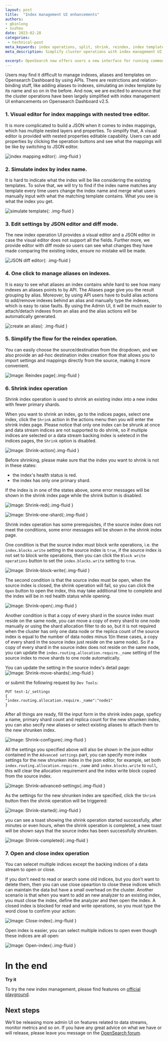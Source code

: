 ```yaml
---
layout: post
title:  "Index management UI enhancements"
authors:
- gbinlong
- suzhou
date: 2023-02-28
categories:
 - technical-post
meta_keywords: index operations, split, shrink, reindex, index template, alias
meta_description: Simplify cluster operations with index management UI enhancements.

excerpt: OpenSearch now offers users a new interface for running common indexing and data stream operations. Users can perform create, read, update, and delete (CRUD) and mapping for indexes, index templates, and aliases through the UI as well as open, close, reindex, shrink, and split indexes. This is the first step toward establishing an Admin UI, which will serve as a unified administration panel in OpenSearch Dashboards.
---
```


Users may find it difficult to manage indexes, aliases and templates on Opensearch Dashboard by using APIs. There are restrictions and relation-binding stuff, like adding aliases to indexes, simulating an index template by its name and so on in the before. And now, we are excited to announce that the cluster operations have been largely simplified with index management UI enhancements on Opensearch Dashboard v2.5.

### 1. Visual editor for index mappings with nested tree editor.

It is more complicated to build a JSON when it comes to index mappings, which has multiple nested layers and properties. To simplify that, A visual editor is provided with nested properties editable capability. Users can add properties by clicking the operation buttons and see what the mappings will be like by switching to JSON editor.

<img src="/assets/media/blog-images/2023-02-28-admin-panels-for-index-operations/index-mapping-editor.png" alt="index mapping editor"/>{: .img-fluid }

### 2. Simulate index by index name.

It is hard to indicate what the index will be like considering the existing templates. To solve that, we will try to find if the index name matches any template every time users change the index name and merge what users manually input with what the matching template contains. What you see is what the index you get.

<img src="/assets/media/blog-images/2023-02-28-admin-panels-for-index-operations/simulate-template.png" alt="simulate template"/>{: .img-fluid }

### 3. Edit settings by JSON editor and diff mode.

The new index operation UI provides a visual editor and a JSON editor in case the visual editor does not support all the fields. Further more, we provide editor with diff mode so users can see what changes they have made comparing the existing index, ensure no mistake will be made.

<img src="/assets/media/blog-images/2023-02-28-admin-panels-for-index-operations/json-diff-editor.png" alt="JSON diff editor"/>{: .img-fluid }

### 4. One click to manage aliases on indexes.

It is easy to see what aliases an index contains while hard to see how many indexes an aliases points to by API. The Aliases page give you the result grouping by alias. Moreover, by using API users have to build alias actions to add/remove indexes behind an alias and manually type the indexes, which is easy to raise faults. By using the Admin UI, it will be much easier to attach/detach indexes from an alias and the alias actions will be automatically generated.

<img src="/assets/media/blog-images/2023-02-28-admin-panels-for-index-operations/alias-creation.png" alt="create an alias"/>{: .img-fluid }

### 5. Simplify the flow for the reindex operation.

You can easily choose the source/destination from the dropdown, and we also provide an ad-hoc destination index creation flow that allows you to import settings and mappings directly from the source, making it more convenient.

![Image: Reindex page]({{site.baseurl}}/assets/media/blog-images/2023-02-28-admin-panels-for-index-operations/reindex.png){:.img-fluid }

### 6. Shrink index operation

Shrink index operation is used to shrink an existing index into a new index with fewer primary shards.

When you want to shrink an index, go to the indices pages, select one index, click the `Shrink` action in the actions menu then you will enter the shrink index page. Please notice that only one index can be shrunk at once and data stream indices are not supported to do shrink, so if multiple indices are selected or a data stream backing index is seletecd in the indices pages, the `Shrink` option is disabled. 

![Image: Shrink-action]({{site.baseurl}}/assets/media/blog-images/2023-02-28-admin-panels-for-index-operations/shrink-action.jpg){:.img-fluid }

Before shrinking, please make sure that the index you want to shrink is not in these states:

* the index's health status is red.
* the index has only one primary shard.

If the index is in one of the states above, some error messages will be shown in the shrink index page while the shrink button is disabled.

![Image: Shrink-red]({{site.baseurl}}/assets/media/blog-images/2023-02-28-admin-panels-for-index-operations/shrink-red.jpg){:.img-fluid }

![Image: Shrink-one-shard]({{site.baseurl}}/assets/media/blog-images/2023-02-28-admin-panels-for-index-operations/shrink-one-shard.jpg){:.img-fluid }

Shrink index operation has some prerequisites, if the source index does not meet the conditions, some error messages will be shown in the shrink index page.

One condition is that the source index must block write operations, i.e. the `index.blocks.write` setting in the source index is `true`, if the source index is not set to block write operations, then you can click the `Block write operations` button to set the `index.blocks.write` setting to `true`.

![Image: Shrink-block-write]({{site.baseurl}}/assets/media/blog-images/2023-02-28-admin-panels-for-index-operations/shrink-block-write.jpg){:.img-fluid }

The second condition is that the source index must be open, when the source index is closed, the shrink operation will fail, so you can click the `Open` button to open the index, this may take additional time to complete and the index will be in red health status while opening.

![Image: Shrink-open]({{site.baseurl}}/assets/media/blog-images/2023-02-28-admin-panels-for-index-operations/shrink-open.jpg){:.img-fluid }

Another condition is that a copy of every shard in the source index must reside on the same node, you can move a copy of every shard to one node manually or using the shard allocation filter to do so, but it is not required when the cluster has only one data node or the replica count of the source index is equal to the number of data nodes minus 1(in these cases, a copy of every shard in the source index just reside on the same node). So if a copy of every shard in the source index does not reside on the same node, you can update the `index.routing.allocation.require._name` setting of the source index to move shards to one node automatically.

You can update the setting in the source index's detail page:
![Image: Shrink-move-shards]({{site.baseurl}}/assets/media/blog-images/2023-02-28-admin-panels-for-index-operations/shrink-move-shards.jpg){:.img-fluid }

or submit the following request by `Dev Tools`:

```
PUT test-1/_settings
{
"index.routing.allocation.require._name":"node1"
}

```

After all things are ready, fill the input form in the shrink index page, speficy a name, primary shard count and replica count for the new shrunken index, you can also secify new aliases or select existing aliases to attach them to the new shrunken index. 

![Image: Shrink-configure]({{site.baseurl}}/assets/media/blog-images/2023-02-28-admin-panels-for-index-operations/shrink-configure.jpg){:.img-fluid }

All the settings you specified above will also be shown in the json editor contained in the `Advanced settings` part, you can specify more index settings for the new shrunken index in the json editor, for example, set both `index.routing.allocation.require._name` and `index.blocks.write` to `null`, this will clear the allocation requirement and the index write block copied from the source index.


![Image: Shrink-advanced-settings]({{site.baseurl}}/assets/media/blog-images/2023-02-28-admin-panels-for-index-operations/shrink-advanced-settings.jpg){:.img-fluid }

As the settings for the new shrunken index are specified, click the `Shrink` button then the shrink operation will be triggered:

![Image: Shrink-started]({{site.baseurl}}/assets/media/blog-images/2023-02-28-admin-panels-for-index-operations/shrink-started.jpg){:.img-fluid }

you can see a toast showing the shrink operation started successfully, after minutes or even hours, when the shrink operation is completed, a new toast will be shown says that the source index has been successfully shrunken.

![Image: Shrink-completed]({{site.baseurl}}/assets/media/blog-images/2023-02-28-admin-panels-for-index-operations/shrink-completed.jpg){:.img-fluid }

### 7. Open and close index operation

You can selecet multiple indices except the backing indices of a data stream to open or close.

If you don't need to read or search some old indices, but you don't want to delete them, then you can use close opeartion to     close these indices which can maintain the data but have a small overhead on the cluster. Another scenario is that when you want to add an new analyzer to an existing index, you must close the index, define the analyzer and then open the index. A closed index is blocked for read and write operations, so you must type the word close to confirm your action:

![Image: Close-index]({{site.baseurl}}/assets/media/blog-images/2023-02-28-admin-panels-for-index-operations/close-index.jpg){:.img-fluid }

Open index is easier, you can select multiple indices to open even though these indices are all open:

![Image: Open-index]({{site.baseurl}}/assets/media/blog-images/2023-02-28-admin-panels-for-index-operations/open-index.jpg){:.img-fluid }

# In the end

**Try it**

To try the new index management, please find features on [official playground](https://playground.opensearch.org/app/opensearch_index_management_dashboards#/indices).

## Next steps

We’ll be releasing more admin UI on features related to data streams, monitor metrics and so on. If you have any great advice on what we have or will release, please leave you message on the [OpenSearch forum](https://forum.opensearch.org/).